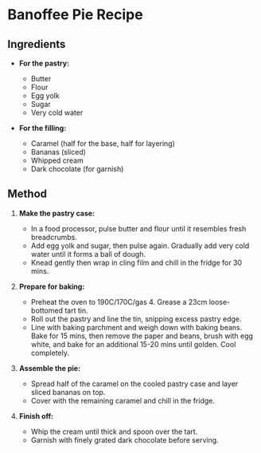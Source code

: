 # Banoffee Pie Recipe

## Ingredients
- **For the pastry:**  
  - Butter  
  - Flour  
  - Egg yolk  
  - Sugar  
  - Very cold water  

- **For the filling:**  
  - Caramel (half for the base, half for layering)  
  - Bananas (sliced)  
  - Whipped cream  
  - Dark chocolate (for garnish)  

## Method
1. **Make the pastry case:**  
   - In a food processor, pulse butter and flour until it resembles fresh breadcrumbs.  
   - Add egg yolk and sugar, then pulse again. Gradually add very cold water until it forms a ball of dough.  
   - Knead gently then wrap in cling film and chill in the fridge for 30 mins.

2. **Prepare for baking:**  
   - Preheat the oven to 190C/170C/gas 4. Grease a 23cm loose-bottomed tart tin.  
   - Roll out the pastry and line the tin, snipping excess pastry edge.  
   - Line with baking parchment and weigh down with baking beans. Bake for 15 mins, then remove the paper and beans, brush with egg white, and bake for an additional 15-20 mins until golden. Cool completely.

3. **Assemble the pie:**  
   - Spread half of the caramel on the cooled pastry case and layer sliced bananas on top.  
   - Cover with the remaining caramel and chill in the fridge.

4. **Finish off:**  
   - Whip the cream until thick and spoon over the tart.  
   - Garnish with finely grated dark chocolate before serving.